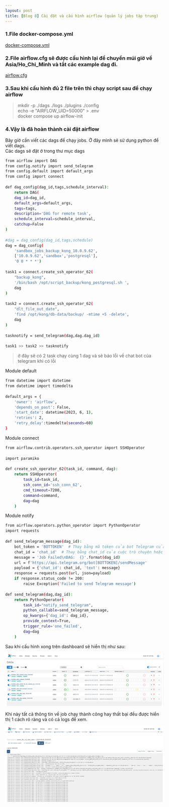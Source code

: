 ```yaml
---
layout: post
title: [Blog 8] Cài đặt và cấu hình airflow (quản lý jobs tập trung)
---
```

### 1.File docker-compose.yml 
[docker-compose.yml](/file/airflow/docker-compose.yml)

### 2.File airflow.cfg sẽ được cấu hình lại để chuyển múi giờ về Asia/Ho_Chi_Minh và tắt các example dag đi. 
[airflow.cfg](/file/airflow/airflow.cfg)

### 3.Sau khi cấu hình đủ 2 file trên thì chạy script sau để chạy airflow
> mkdir -p ./dags ./logs ./plugins ./config \
echo -e "AIRFLOW_UID=50000" > .env \
docker compose up airflow-init 

### 4.Vậy là đã hoàn thành cài đặt airflow 
Bây giờ cần viết các dags để chạy jobs. Ở đây mình sẽ sử dụng python để viết dags. \
Các dags sẽ đặt ở trong thư mục dags

```bash
from airflow import DAG
from config.notify import send_telegram
from config.default import default_args
from config import connect 

def dag_config(dag_id,tags,schedule_interval):
    return DAG(
    dag_id=dag_id,
    default_args=default_args,
    tags=tags,
    description='DAG for remote task',
    schedule_interval=schedule_interval,
    catchup=False
)

#dag = dag_config(dag_id,tags,schedule)
dag = dag_config(
    'sandbox_jobs_backup_kong_10.0.9.62',
    ['10.0.9.62','sandbox','postgresql'],
    '0 0 * * *')

task1 = connect.create_ssh_operator_62(
    "backup_kong",
    '/bin/bash /opt/script_backup/kong_postgresql.sh ',
    dag
)

task2 = connect.create_ssh_operator_62(
    "dlt_file_out_date",
    'find /opt/kong/db-data/backup/ -mtime +5 -delete',
    dag
)

tasknotify = send_telegram(dag,dag.dag_id)

task1 >> task2 >> tasknotify
```

> ở đây sẽ có 2 task chạy cùng 1 dag và sẽ báo lỗi về chat bot của telegram khi có lỗi 

Module default

```bash
from datetime import datetime
from datetime import timedelta

default_args = {
    'owner': 'airflow',
    'depends_on_past': False,
    'start_date': datetime(2023, 6, 1),
    'retries': 2,
    'retry_delay':timedelta(seconds=60)
}
```
Module connect

```bash
from airflow.contrib.operators.ssh_operator import SSHOperator

import paramiko

def create_ssh_operator_62(task_id, command, dag):
    return SSHOperator(
        task_id=task_id,
        ssh_conn_id='ssh_conn_62',
        cmd_timeout=7200,
        command=command,
        dag=dag
    )

```

Module notify
```bash
from airflow.operators.python_operator import PythonOperator
import requests

def send_telegram_message(dag_id):
    bot_token = 'BOTTOKEN'  # Thay bằng mã token của bot Telegram của bạn
    chat_id = 'chat_id'  # Thay bằng chat_id của cuộc trò chuyện hoặc nhóm bạn muốn gửi thông báo đến
    message = 'Job Failed\nDAG:  {}'.format(dag_id)
    url = f'https://api.telegram.org/bot[BOTTOKEN]/sendMessage'
    payload = {'chat_id': chat_id, 'text': message}
    response = requests.post(url, json=payload)
    if response.status_code != 200:
        raise Exception('Failed to send Telegram message')

def send_telegram(dag,dag_id):
    return PythonOperator(
        task_id="notify_send_telegram",
        python_callable=send_telegram_message,
        op_kwargs={'dag_id': dag_id},
        provide_context=True,
        trigger_rule='one_failed',
        dag=dag
    )
```

Sau khi cấu hình xong trên dashboard sẽ hiển thị như sau:

![images](/images/airflow-sandbox.png )

Khi này tất cả thông tin về job chạy thành công hay thất bại đều được hiển thị 1 cách rõ ràng và có cả logs để xem.

![images](/images/airflow-logs.png )